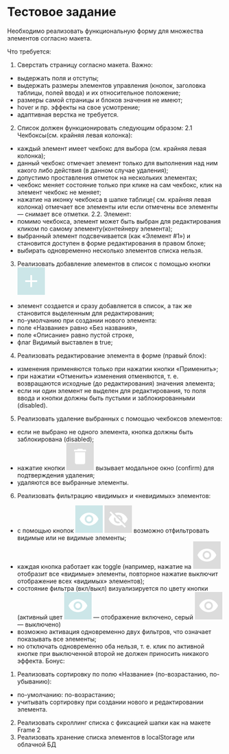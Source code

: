 # Тестовое задание

Необходимо реализовать функциональную форму для множества элементов согласно макета.

Что требуется:
1. Сверстать страницу согласно макета.
Важно:
- выдержать поля и отступы;
- выдержать размеры элементов управления (кнопок, заголовка таблицы, полей ввода) и их
относительное положение;
- размеры самой страницы и блоков значения не имеют;
- hover и пр. эффекты на свое усмотрение;
- адаптивная верстка не требуется.
2. Список должен функционировать следующим образом:
2.1 Чекбоксы(см. крайняя левая колонка):
- каждый элемент имеет чекбокс для выбора (см. крайняя левая колонка);
- данный чекбокс отмечает элемент только для выполнения над ним какого либо действия
(в данном случае удаления);
- допустимо проставления отметок на нескольких элементах;
- чекбокс меняет состояние только при клике на сам чекбокс, клик на элемент чекбокс не
меняет;
- нажатие на иконку чекбокса в шапке таблице( см. крайняя левая колонка) отмечает все
элементы или если отмечены все элементы — снимает все отметки.
2.2. Элемент:
- помимо чекбокса, элемент может быть выбран для редактирования кликом по самому
элементу(контейнеру элемента);
- выбранный элемент подсвечивается (как «Элемент #1») и становится доступен в форме
редактирования в правом блоке;
- выбирать одновременно несколько элементов списка нельзя.
3. Реализовать добавление элементов в список с помощью кнопки ![](https://github.com/TIBET7/test_task_Consist/blob/master/source/img/addBtn.svg)
- элемент создается и сразу добавляется в список, а так же становится выделенным для
редактирования;
- по-умолчанию при создании нового элемента:
- поле «Название» равно «Без названия»,
- поле «Описание» равно пустой строке,
- флаг Видимый выставлен в true;
4. Реализовать редактирование элемента в форме (правый блок):
- изменения применяются только при нажатии кнопки «Применить»;
- при нажатии «Отменить» изменения отменяются, т. е. возвращаются исходные (до
редактирования) значения элемента;
- если ни один элемент не выделен для редактирования, то поля ввода и кнопки должны
быть пустыми и заблокированными (disabled).
5. Реализовать удаление выбранных с помощью чекбоксов элементов:
- если не выбрано не одного элемента, кнопка должны быть заблокирована (disabled);
- нажатие кнопки ![](https://github.com/TIBET7/test_task_Consist/blob/master/source/img/deleteBtn.svg) вызывает модальное окно (confirm) для подтверждения удаления;
- удаляются все выбранные элементы.
6. Реализовать фильтрацию «видимых» и «невидимых» элементов:
- с помощью кнопок ![](https://github.com/TIBET7/test_task_Consist/blob/master/source/img/visible_active.svg) ![](https://github.com/TIBET7/test_task_Consist/blob/master/source/img/hidden_inactive.svg) возможно отфильтровать видимые или не видимые элементы;
- каждая кнопка работает как toggle (например, нажатие на ![](https://github.com/TIBET7/test_task_Consist/blob/master/source/img/visible_inactie.svg) отобразит все «видимые»
элементы, повторное нажатие выключит отображение всех «видимых» элементов);
- состояние фильтра (вкл/выкл) визуализируется по цвету кнопки (активный цвет ![](https://github.com/TIBET7/test_task_Consist/blob/master/source/img/visible_active.svg) —
отображение включено, серый ![](https://github.com/TIBET7/test_task_Consist/blob/master/source/img/visible_inactie.svg) — выключено)
- возможно активация одновременно двух фильтров, что означает показывать все элементы;
- но отключать одновременно оба нельзя, т. е. клик по активной кнопке при выключенной
второй не должен приносить никакого эффекта.
Бонус:
1. Реализовать сортировку по полю «Название» (по-возрастанию, по-убыванию):
- по-умолчанию: по-возрастанию;
- учитывать сортировку при создании нового и редактировании элемента.
2. Реализовать скроллинг списка с фиксацией шапки как на макете Frame 2
3. Реализовать хранение списка элементов в localStorage или облачной БД
